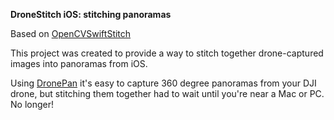 __DroneStitch iOS: stitching panoramas__  

Based on [OpenCVSwiftStitch](http://github.com/foundry/OpenCVSwiftStitch) 

This project was created to provide a way to stitch together drone-captured images into panoramas from iOS.

Using [DronePan](https://github.com/dbaldwin/DronePan) it's easy to capture 360 degree panoramas from your DJI drone, but stitching them together had to wait until you're near a Mac or PC.  No longer!


